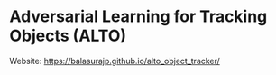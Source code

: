 # Adversarial Learning for Tracking Objects (ALTO)

Website: https://balasurajp.github.io/alto_object_tracker/

